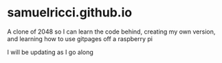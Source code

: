 # samuelricci.github.io
A clone of 2048 so I can learn the code behind, creating my own version, and learning how to use gitpages off a raspberry pi

I will be updating as I go along
